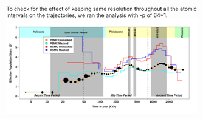 To check for the effect of keeping same resolution throughout all the atomic intervals on the trajectories, we ran the analysis with -p of 64*1.
![alt text](https://github.com/Ajinkya-IISERB/CoalRep/blob/main/Figure_1.png)
